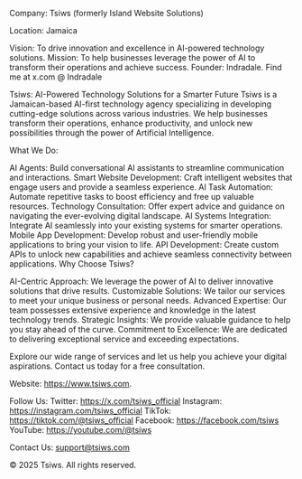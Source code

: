 Company: Tsiws (formerly Island Website Solutions)

Location: Jamaica

Vision: To drive innovation and excellence in AI-powered technology solutions.
Mission: To help businesses leverage the power of AI to transform their operations and achieve success.
Founder: Indradale. Find me at x.com @ Indradale

Tsiws: AI-Powered Technology Solutions for a Smarter Future
Tsiws is a Jamaican-based AI-first technology agency specializing in developing cutting-edge solutions across various industries. We help businesses transform their operations, enhance productivity, and unlock new possibilities through the power of Artificial Intelligence.

What We Do:

AI Agents: Build conversational AI assistants to streamline communication and interactions.
Smart Website Development: Craft intelligent websites that engage users and provide a seamless experience.
AI Task Automation: Automate repetitive tasks to boost efficiency and free up valuable resources.
Technology Consultation: Offer expert advice and guidance on navigating the ever-evolving digital landscape.
AI Systems Integration: Integrate AI seamlessly into your existing systems for smarter operations.
Mobile App Development: Develop robust and user-friendly mobile applications to bring your vision to life.
API Development: Create custom APIs to unlock new capabilities and achieve seamless connectivity between applications.
Why Choose Tsiws?

AI-Centric Approach: We leverage the power of AI to deliver innovative solutions that drive results.
Customizable Solutions: We tailor our services to meet your unique business or personal needs.
Advanced Expertise: Our team possesses extensive experience and knowledge in the latest technology trends.
Strategic Insights: We provide valuable guidance to help you stay ahead of the curve.
Commitment to Excellence: We are dedicated to delivering exceptional service and exceeding expectations.

Explore our wide range of services and let us help you achieve your digital aspirations. Contact us today for a free consultation.


Website: https://www.tsiws.com.

Follow Us: 
Twitter: https://x.com/tsiws_official 
Instagram: https://instagram.com/tsiws_official
TikTok: https://tiktok.com/@tsiws_official
Facebook: https://facebook.com/tsiws
YouTube: https://youtube.com/@tsiws

Contact Us:
support@tsiws.com

© 2025 Tsiws. All rights reserved.
